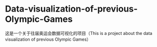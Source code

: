 # Data-visualization-of-previous-Olympic-Games
这是一个关于往届奥运会数据可视化的项目（This is a project about the data visualization of previous Olympic Games）
